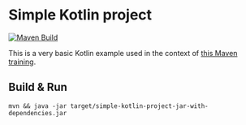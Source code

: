 # Simple Kotlin project

[![Maven Build](https://github.com/fbiville/simple-kotlin-project/actions/workflows/CI.yml/badge.svg)](https://github.com/fbiville/simple-kotlin-project/actions/workflows/CI.yml)

This is a very basic Kotlin example used in the context
of [this Maven training](https://github.com/fbiville/maven-training).

## Build & Run

```shell
mvn && java -jar target/simple-kotlin-project-jar-with-dependencies.jar
```
